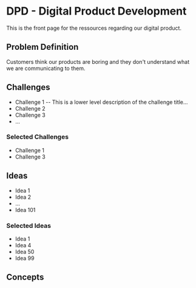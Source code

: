 # DPD - Digital Product Development
This is the front page for the ressources regarding our digital product.

## Problem Definition
Customers think our products are boring and they don't understand what we are communicating to them.

## Challenges
- Challenge 1
  -- This is a lower level description of the challenge title...
- Challenge 2
- Challenge 3
- ...
 
### Selected Challenges
- Challenge 1
- Challenge 3

## Ideas
- Idea 1
- Idea 2
- ...
- Idea 101

### Selected Ideas
- Idea 1
- Idea 4
- Idea 50
- Idea 99

## Concepts
